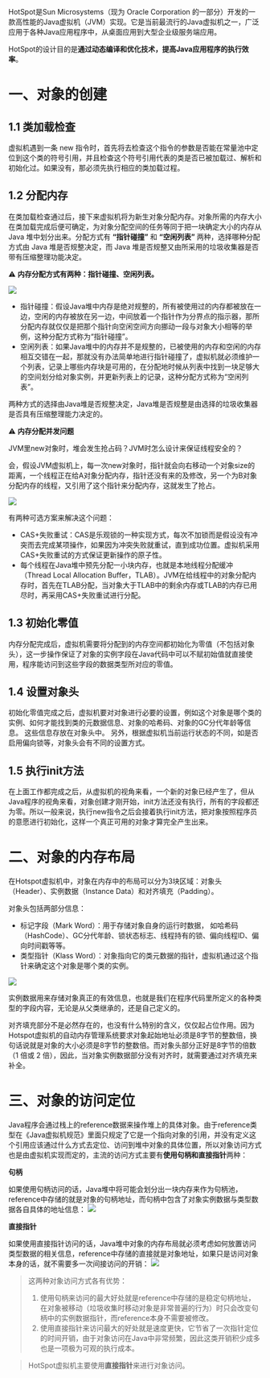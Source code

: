 HotSpot是Sun Microsystems（现为 Oracle Corporation 的一部分）开发的一款高性能的Java虚拟机（JVM）实现。它是当前最流行的Java虚拟机之一，广泛应用于各种Java应用程序中，从桌面应用到大型企业级服务端应用。

HotSpot的设计目的是**通过动态编译和优化技术，提高Java应用程序的执行效率**。

# 一、对象的创建

## 1.1 类加载检查
   
虚拟机遇到一条 new 指令时，首先将去检查这个指令的参数是否能在常量池中定位到这个类的符号引用，并且检查这个符号引用代表的类是否已被加载过、解析和初始化过。如果没有，那必须先执行相应的类加载过程。

## 1.2 分配内存

在类加载检查通过后，接下来虚拟机将为新生对象分配内存。对象所需的内存大小在类加载完成后便可确定，为对象分配空间的任务等同于把一块确定大小的内存从 Java 堆中划分出来。分配方式有 **“指针碰撞”** 和 **“空闲列表”** 两种，选择哪种分配方式由 Java 堆是否规整决定，而 Java 堆是否规整又由所采用的垃圾收集器是否带有压缩整理功能决定。

⚠️ **内存分配方式有两种：指针碰撞、空闲列表。**

![](pictures/f21aa539.png)

- 指针碰撞：假设Java堆中内存是绝对规整的，所有被使用过的内存都被放在一边，空闲的内存被放在另一边，中间放着一个指针作为分界点的指示器，那所分配内存就仅仅是把那个指针向空闲空间方向挪动一段与对象大小相等的举例，这种分配方式称为“指针碰撞”。
- 空闲列表：如果Java堆中的内存并不是规整的，已被使用的内存和空闲的内存相互交错在一起，那就没有办法简单地进行指针碰撞了，虚拟机就必须维护一个列表，记录上哪些内存块是可用的，在分配地时候从列表中找到一块足够大的空间划分给对象实例，并更新列表上的记录，这种分配方式称为“空闲列表”。

两种方式的选择由Java堆是否规整决定，Java堆是否规整是由选择的垃圾收集器是否具有压缩整理能力决定的。

⚠️ **内存分配并发问题**

JVM里new对象时，堆会发生抢占码？JVM时怎么设计来保证线程安全的？

会，假设JVM虚拟机上，每⼀次new对象时，指针就会向右移动⼀个对象size的距离，⼀个线程正在给A对象分配内存，指针还没有来的及修改，另⼀个为B对象分配内存的线程，又引⽤了这个指针来分配内存，这就发⽣了抢占。

![](pictures/e51ced62.png)

有两种可选⽅案来解决这个问题：

- CAS+失败重试：CAS是乐观锁的一种实现方式，每次不加锁而是假设没有冲突而去完成某项操作，如果因为冲突失败就重试，直到成功位置。虚拟机采用CAS+失败重试的方式保证更新操作的原子性。
- 每个线程在Java堆中预先分配一小块内存，也就是本地线程分配缓冲（Thread Local Allocation Buffer，TLAB）。JVM在给线程中的对象分配内存时，首先在TLAB分配，当对象大于TLAB中的剩余内存或TLAB的内存已用尽时，再采用CAS+失败重试进行分配。


## 1.3 初始化零值

内存分配完成后，虚拟机需要将分配到的内存空间都初始化为零值（不包括对象头），这一步操作保证了对象的实例字段在Java代码中可以不赋初始值就直接使用，程序能访问到这些字段的数据类型所对应的零值。


## 1.4 设置对象头

初始化零值完成之后，虚拟机要对对象进行必要的设置，例如这个对象是哪个类的实例、如何才能找到类的元数据信息、对象的哈希码、对象的GC分代年龄等信息。 这些信息存放在对象头中。 另外，根据虚拟机当前运行状态的不同，如是否启用偏向锁等，对象头会有不同的设置方式。

## 1.5 执行init方法

在上面工作都完成之后，从虚拟机的视角来看，一个新的对象已经产生了，但从Java程序的视角来看，对象创建才刚开始，init方法还没有执行，所有的字段都还为零。所以一般来说，执行new指令之后会接着执行init方法，把对象按照程序员的意愿进行初始化，这样一个真正可用的对象才算完全产生出来。


# 二、对象的内存布局

在Hotspot虚拟机中，对象在内存中的布局可以分为3块区域：对象头（Header）、实例数据（Instance Data）和对齐填充（Padding）。

对象头包括两部分信息：
- 标记字段（Mark Word）：用于存储对象自身的运行时数据， 如哈希码（HashCode）、GC分代年龄、锁状态标志、线程持有的锁、偏向线程ID、偏向时间戳等等。
- 类型指针（Klass Word）：对象指向它的类元数据的指针，虚拟机通过这个指针来确定这个对象是哪个类的实例。

![](pictures/65bd67e6.png)

实例数据⽤来存储对象真正的有效信息，也就是我们在程序代码⾥所定义的各种类型的字段内容，⽆论是从⽗类继承的，还是⾃⼰定义的。

对齐填充部分不是必然存在的，也没有什么特别的含义，仅仅起占位作用。因为Hotspot虚拟机的自动内存管理系统要求对象起始地址必须是8字节的整数倍，换句话说就是对象的大小必须是8字节的整数倍。而对象头部分正好是8字节的倍数（1 倍或 2 倍），因此，当对象实例数据部分没有对齐时，就需要通过对齐填充来补全。


# 三、对象的访问定位

Java程序会通过栈上的reference数据来操作堆上的具体对象。由于reference类型在《Java虚拟机规范》⾥⾯只规定了它是⼀个指向对象的引⽤，并没有定义这个引⽤应该通过什么⽅式去定位、访问到堆中对象的具体位置，所以对象访问⽅式也是由虚拟机实现⽽定的，主流的访问⽅式主要有**使⽤句柄和直接指针**两种：

**句柄**

如果使⽤句柄访问的话，Java堆中将可能会划分出⼀块内存来作为句柄池，reference中存储的就是对象的句柄地址，⽽句柄中包含了对象实例数据与类型数据各⾃具体的地址信息：
![](pictures/2a17d40f.png)

**直接指针**

如果使⽤直接指针访问的话，Java堆中对象的内存布局就必须考虑如何放置访问类型数据的相关信息，reference中存储的直接就是对象地址，如果只是访问对象本⾝的话，就不需要多⼀次间接访问的开销：
![](pictures/3f7e480d.png)


>这两种对象访问⽅式各有优势：
> 1. 使⽤句柄来访问的最⼤好处就是reference中存储的是稳定句柄地址，在对象被移动（垃圾收集时移动对象是⾮常普遍的⾏为）时只会改变句柄中的实例数据指针，⽽reference本⾝不需要被修改。
>2. 使⽤直接指针来访问最⼤的好处就是速度更快，它节省了⼀次指针定位的时间开销，由于对象访问在Java中⾮常频繁，因此这类开销积少成多也是⼀项极为可观的执⾏成本。


> HotSpot虚拟机主要使⽤**直接指针**来进⾏对象访问。
